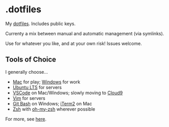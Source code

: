 # .dotfiles

My [dotfiles](https://dotfiles.github.io/). Includes public keys.

Currenty a mix between manual and automatic management (via symlinks).

Use for whatever you like, and at your own risk! Issues welcome.

## Tools of Choice

I generally choose...

* [Mac](https://www.apple.com/au/macbook-pro/) for play; [Windows](https://www.microsoft.com/en-au/windows/) for work
* [Ubuntu LTS](https://wiki.ubuntu.com/LTS) for servers
* [VSCode](https://code.visualstudio.com/) on Mac/Windows; slowly moving to [Cloud9](https://aws.amazon.com/cloud9/)
* [Vim](http://www.vim.org/) for servers
* [Git Bash](https://git-scm.com/) on Windows; [iTerm2](https://www.iterm2.com/) on Mac
* [Zsh](http://www.zsh.org/) with [oh-my-zsh](http://ohmyz.sh/) wherever possible

For more, see [here](https://tm.id.au/apps/).
